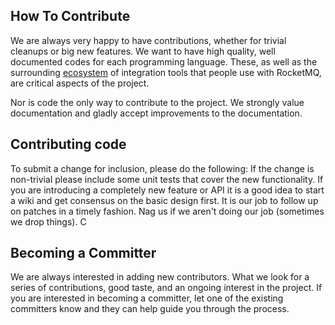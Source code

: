 ## How To Contribute

We are always very happy to have contributions, whether for trivial cleanups or big new features.
We want to have high quality, well documented codes for each programming language. These, as well as the surrounding [ecosystem](https://github.com/rocketmq) of integration tools that people use with RocketMQ, are critical aspects of the project.

Nor is code the only way to contribute to the project. We strongly value documentation and gladly accept improvements to the documentation.

## Contributing code

To submit a change for inclusion, please do the following:
If the change is non-trivial please include some unit tests that cover the new functionality.
If you are introducing a completely new feature or API it is a good idea to start a wiki and get consensus on the basic design first.
It is our job to follow up on patches in a timely fashion. Nag us if we aren't doing our job (sometimes we drop things).
C

## Becoming a Committer

We are always interested in adding new contributors. What we look for a series of contributions, good taste, and an ongoing interest in the project. If you are interested in becoming a committer, let one of the existing committers know and they can help guide you through the process.